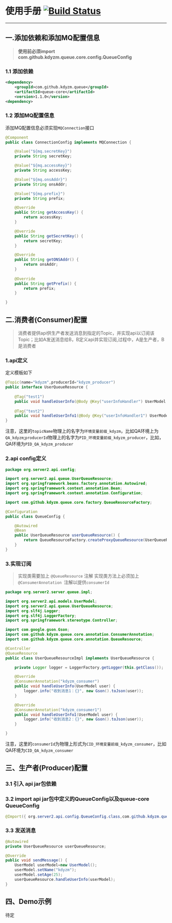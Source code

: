 # 使用手册 [![Build Status](https://travis-ci.org/kdyzm/queue-core.svg?branch=master)](https://travis-ci.org/kdyzm/queue-core)
---
## 一.添加依赖和添加MQ配置信息

> **使用前必须import com.github.kdyzm.queue.core.config.QueueConfig**

### 1.1 添加依赖
``` xml
<dependency>
	<groupId>com.github.kdyzm.queue</groupId>
	<artifactId>queue-core</artifactId>
	<version>1.1.0</version>
<dependency>
```
### 1.2 添加MQ配置信息
添加MQ配置信息必须实现```MQConnection```接口
``` java
@Component
public class ConnectionConfig implements MQConnection {

	@Value("${mq.secretKey}")
	private String secretKey;

	@Value("${mq.accessKey}")
	private String accessKey;

	@Value("${mq.onsAddr}")
	private String onsAddr;

	@Value("${mq.prefix}")
	private String prefix;

	@Override
	public String getAccessKey() {
		return accessKey;
	}

	@Override
	public String getSecretKey() {
		return secretKey;
	}

	@Override
	public String getONSAddr() {
		return onsAddr;
	}
	
	@Override
	public String getPrefix() {
		return prefix;
	}

}
``` 
## 二.消费者(Consumer)配置
> 消费者提供api供生产者发送消息到指定的Topic，并实现api以订阅该Topic；比如A发送消息给B，B定义api并实现订阅,过程中，A是生产者，B是消费者

### 1.api定义
定义模板如下
``` java
@Topic(name="kdyzm",producerId="kdyzm_producer")
public interface UserQueueResource {
	
	@Tag("test1")
	public void handleUserInfo(@Body @Key("userInfoHandler") UserModel user);
	
	@Tag("test2")
	public void handleUserInfo1(@Body @Key("userInfoHandler1") UserModel user);
}
```

注意，这里的```topicName```物理上的名字为```环境变量前缀_kdyzm```，比如QA环境上为```QA_kdyzm```;```producerId```物理上的名字为```PID_环境变量前缀_kdyzm_producer```，比如，QA环境为```PID_QA_kdyzm_producer```

### 2.api config定义
``` java
package org.server2.api.config;

import org.server2.api.queue.UserQueueResource;
import org.springframework.beans.factory.annotation.Autowired;
import org.springframework.context.annotation.Bean;
import org.springframework.context.annotation.Configuration;

import com.github.kdyzm.queue.core.factory.QueueResourceFactory;

@Configuration
public class QueueConfig {

	@Autowired
	@Bean
	public UserQueueResource userQueueResource() {
		return QueueResourceFactory.createProxyQueueResource(UserQueueResource.class);
	}
}
```
### 3.实现订阅
> 实现类需要加上 ```@QueueResource``` 注解
> 实现类方法上必须加上```@ConsumerAnnotation ```注解以提供```consumerId```

``` java
package org.server2.server.queue.impl;

import org.server2.api.models.UserModel;
import org.server2.api.queue.UserQueueResource;
import org.slf4j.Logger;
import org.slf4j.LoggerFactory;
import org.springframework.stereotype.Controller;

import com.google.gson.Gson;
import com.github.kdyzm.queue.core.annotation.ConsumerAnnotation;
import com.github.kdyzm.queue.core.annotation.QueueResource;

@Controller
@QueueResource
public class UserQueueResourceImpl implements UserQueueResource {

	private Logger logger = LoggerFactory.getLogger(this.getClass());

	@Override
	@ConsumerAnnotation("kdyzm_consumer")
	public void handleUserInfo(UserModel user) {
		logger.info("收到消息1：{}", new Gson().toJson(user));
	}

	@Override
	@ConsumerAnnotation("kdyzm_consumer1")
	public void handleUserInfo1(UserModel user) {
		logger.info("收到消息2：{}", new Gson().toJson(user));
	}

}

```
注意，这里的```consumerId```为物理上形式为```CID_环境变量前缀_kdyzm_consumer```，比如QA环境为```CID_QA_kdyzm_consumer```

## 三、生产者(Producer)配置
### 3.1 引入 api jar包依赖
### 3.2 import api jar包中定义的QueueConfig以及queue-core QueueConfig
``` java
@Import({ org.server2.api.config.QueueConfig.class,com.github.kdyzm.queue.core.config.QueueConfig.class })
```
### 3.3 发送消息

``` java
@Autowired
private UserQueueResource userQueueResource;

@Override
public void sendMessage() {
	UserModel userModel=new UserModel();
	userModel.setName("kdyzm");
	userModel.setAge(25);
	userQueueResource.handleUserInfo(userModel);
}

```

## 四、Demo示例
待定
